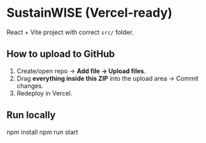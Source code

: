 # SustainWISE (Vercel-ready)
React + Vite project with correct `src/` folder.

## How to upload to GitHub
1. Create/open repo → **Add file → Upload files**.
2. Drag **everything inside this ZIP** into the upload area → Commit changes.
3. Redeploy in Vercel.

## Run locally
npm install
npm run start

